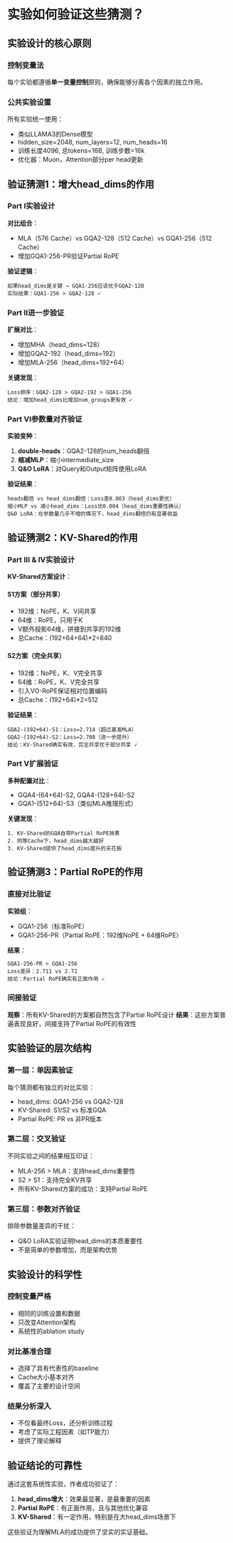 # 实验如何验证这些猜测？

## 实验设计的核心原则

### 控制变量法
每个实验都遵循**单一变量控制**原则，确保能够分离各个因素的独立作用。

### 公共实验设置
所有实验统一使用：
- 类似LLAMA3的Dense模型
- hidden_size=2048, num_layers=12, num_heads=16
- 训练长度4096, 总tokens=16B, 训练步数=16k
- 优化器：Muon，Attention部分per head更新

## 验证猜测1：增大head_dims的作用

### Part I实验设计
**对比组合**：
- MLA（576 Cache）vs GQA2-128（512 Cache）vs GQA1-256（512 Cache）
- 增加GQA1-256-PR验证Partial RoPE

**验证逻辑**：
```
如果head_dims是关键 → GQA1-256应该优于GQA2-128
实际结果：GQA1-256 > GQA2-128 ✓
```

### Part II进一步验证
**扩展对比**：
- 增加MHA（head_dims=128）
- 增加GQA2-192（head_dims=192）  
- 增加MLA-256（head_dims=192+64）

**关键发现**：
```
Loss排序：GQA2-128 > GQA2-192 > GQA1-256
结论：增加head_dims比增加num_groups更有效 ✓
```

### Part VI参数量对齐验证
**实验变种**：
1. **double-heads**：GQA2-128的num_heads翻倍
2. **缩减MLP**：缩小intermediate_size  
3. **Q&O LoRA**：对Query和Output矩阵使用LoRA

**验证结果**：
```
heads翻倍 vs head_dims翻倍：Loss差0.003（head_dims更优）
缩小MLP vs 减小head_dims：Loss优0.004（head_dims重要性确认）
Q&O LoRA：在参数量几乎不增的情况下，head_dims翻倍仍有显著收益
```

## 验证猜测2：KV-Shared的作用

### Part III & IV实验设计

**KV-Shared方案设计**：

#### S1方案（部分共享）
- 192维：NoPE，K、V间共享
- 64维：RoPE，只用于K
- V额外投影64维，拼接到共享的192维
- 总Cache：(192+64+64)*2=640

#### S2方案（完全共享）  
- 192维：NoPE，K、V完全共享
- 64维：RoPE，K、V完全共享
- 引入VO-RoPE保证相对位置编码
- 总Cache：(192+64)*2=512

**验证结果**：
```
GQA2-(192+64)-S1：Loss=2.714（超过基准MLA）
GQA2-(192+64)-S2：Loss=2.708（进一步提升）
结论：KV-Shared确实有效，完全共享优于部分共享 ✓
```

### Part V扩展验证
**多种配置对比**：
- GQA4-(64+64)-S2, GQA4-(128+64)-S2
- GQA1-(512+64)-S3（类似MLA推理形式）

**关键发现**：
```
1. KV-Shared的GQA自带Partial RoPE效果
2. 同等Cache下，head_dims越大越好
3. KV-Shared提供了head_dims提升的天花板
```

## 验证猜测3：Partial RoPE的作用

### 直接对比验证
**实验组**：
- GQA1-256（标准RoPE）
- GQA1-256-PR（Partial RoPE：192维NoPE + 64维RoPE）

**结果**：
```
GQA1-256-PR > GQA1-256
Loss差异：2.711 vs 2.72
结论：Partial RoPE确实有正面作用 ✓
```

### 间接验证
**观察**：所有KV-Shared的方案都自然包含了Partial RoPE设计
**结果**：这些方案普遍表现良好，间接支持了Partial RoPE的有效性

## 实验验证的层次结构

### 第一层：单因素验证
每个猜测都有独立的对比实验：
- head_dims: GQA1-256 vs GQA2-128
- KV-Shared: S1/S2 vs 标准GQA
- Partial RoPE: PR vs 非PR版本

### 第二层：交叉验证  
不同实验之间的结果相互印证：
- MLA-256 > MLA：支持head_dims重要性
- S2 > S1：支持完全KV共享
- 所有KV-Shared方案的成功：支持Partial RoPE

### 第三层：参数对齐验证
排除参数量差异的干扰：
- Q&O LoRA实验证明head_dims的本质重要性
- 不是简单的参数增加，而是架构优势

## 实验设计的科学性

### 控制变量严格
- 相同的训练设置和数据
- 只改变Attention架构
- 系统性的ablation study

### 对比基准合理
- 选择了具有代表性的baseline
- Cache大小基本对齐
- 覆盖了主要的设计空间

### 结果分析深入
- 不仅看最终Loss，还分析训练过程
- 考虑了实际工程因素（如TP能力）
- 提供了理论解释

## 验证结论的可靠性

通过这套系统性实验，作者成功验证了：
1. **head_dims增大**：效果最显著，是最重要的因素
2. **Partial RoPE**：有正面作用，且与其他优化兼容
3. **KV-Shared**：有一定作用，特别是在大head_dims场景下

这些验证为理解MLA的成功提供了坚实的实证基础。